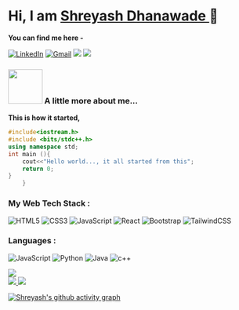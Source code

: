 <h1> Hi, I am <a href="https://www.linkedin.com/in/shreyashdhanawade/" target="_blank"> Shreyash Dhanawade </a> 👋</h1> 

**You can find me here -**

<a href="https://www.linkedin.com/in/shreyash-dhanawade-735a811a4/"><img alt="LinkedIn" src="https://img.shields.io/badge/linkedin-%230077B5.svg?style=for-the-badge&logo=linkedin&logoColor=white"/></a>
<a href="mailto:shreyashdhanawadecode@gmail.com"><img alt="Gmail" src="https://img.shields.io/badge/Gmail-D14836?style=for-the-badge&logo=gmail&logoColor=white"/></a>
<a href="https://discord.gg/E38mxCCFpH"><img src="https://img.shields.io/badge/Discord-7289DA?style=for-the-badge&logo=discord&logoColor=white"></a>
<a href="https://twitter.com/shreyashdd?s=09"><img src="https://img.shields.io/badge/Twitter-1DA1F2?style=for-the-badge&logo=twitter&logoColor=white"></a> </br>

### <img src="https://media1.giphy.com/media/U29iRRUrtx1wjD4GR4/giphy.gif?cid=ecf05e472yvv7uqxuu6ufigm31tr1pxus9h4mrfjo8180qzh&rid=giphy.gif&ct=s" width="70"> A little more about me...  
**This is how it started,**
```C++
#include<iostream.h>
#include <bits/stdc++.h> 
using namespace std;
int main (){
    cout<<"Hello world..., it all started from this";
	return 0;
}
    } 
```

<h3 align="left">My Web Tech Stack :</h3>
<div align="left">
<img alt="HTML5" src="https://img.shields.io/badge/html5-%23E34F26.svg?style=for-the-badge&logo=html5&logoColor=white"/>
<img alt="CSS3" src="https://img.shields.io/badge/css3-%231572B6.svg?style=for-the-badge&logo=css3&logoColor=white"/> 
<img alt="JavaScript" src="https://img.shields.io/badge/javascript-%23323330.svg?style=for-the-badge&logo=javascript&logoColor=%23F7DF1E"/> 
<img alt="React" src="https://img.shields.io/badge/react-%2320232a.svg?style=for-the-badge&logo=react&logoColor=%2361DAFB"/>
<img alt="Bootstrap" src="https://img.shields.io/badge/bootstrap-%2320232a.svg?style=for-the-badge&logo=bootstrap&logoColor=%2361DAFB"/>
<img alt="TailwindCSS" src="https://img.shields.io/badge/Tailwind_CSS-38B2AC?style=for-the-badge&logo=tailwind-css&logoColor=white"/>
</div>

<h3 align="left">Languages :</h3>
<div align="left">
  <img alt="JavaScript" src="https://img.shields.io/badge/javascript-%23323330.svg?style=for-the-badge&logo=javascript&logoColor=%23F7DF1E"/> 
  <img alt="Python" src="https://img.shields.io/badge/python-%2314354C.svg?style=for-the-badge&logo=python&logoColor=white"/>
  <img alt="Java" src="https://img.shields.io/badge/java-%23ED8B00.svg?style=for-the-badge&logo=java&logoColor=white"/>
  <img alt="c++" src="https://img.shields.io/badge/C%2B%2B-00599C?style=for-the-badge&logo=c%2B%2B&logoColor=white"/>
</div>

<p></p>
<div align="left">
<a href="https://github.com/vn7n24fzkq/github-profile-summary-cards">
  <img src="http://github-profile-summary-cards.vercel.app/api/cards/profile-details?username=shreyash00007&theme=github_dark" />
  <br>
  <img src="http://github-profile-summary-cards.vercel.app/api/cards/repos-per-language?username=shreyash00007&theme=github_dark" />
  <img src="http://github-profile-summary-cards.vercel.app/api/cards/stats?username=shreyash00007&theme=github_dark" />
</a>    
</div>

<!-- GitHub Activity Graph-->
[![Shreyash's github activity graph](https://github-readme-activity-graph.vercel.app/graph?username=shreyash00007&theme=rogue)](https://github.com/ginny100/github-readme-activity-graph)



























<!---Old Stuff---->
 
<!-- My GitHub Status -->
<!-------
<a href="https://github.com/shreyash00007">
  <img align="center" src="https://github-readme-stats.vercel.app/api/top-langs/?username=shreyash00007&theme=dark&hide_langs_below=1" />
</a>
--->

<!-- 
<div align="left">
<a href="https://github.com/shreyash00007">
 <img align="center" src="https://github-readme-stats.vercel.app/api?username=shreyash00007&show_icons=true&theme=tokyonight&line_height=27" alt="Shreyash's github stats"/>
</a>
-->

<!---- Strreak Stats
<div align="left">
<p><img align="center" src="https://github-readme-streak-stats.herokuapp.com/?user=shreyash00007&theme=tokyonight" alt="shreyash00007" /></p>
  </div>
-->
 
<!---
![visitors](https://visitor-badge.laobi.icu/badge?page_id=shreyash00007)
--->
